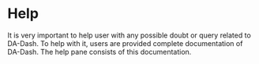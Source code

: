 # Help

It is very important to help user with any possible doubt or query related to DA-Dash. To help with it, users are provided complete documentation of DA-Dash. The help pane consists of this documentation.